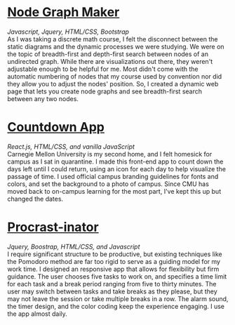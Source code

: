 # [Node Graph Maker](https://meeraray.github.io/node-graphs-copy/)
_Javascript, Jquery, HTML/CSS, Bootstrap_  
As I was taking a discrete math course, I felt the disconnect between the static diagrams and the dynamic processes we were studying. We were on the topic of breadth-first and depth-first search between nodes of an undirected graph. While there are visualizations out there, they weren't adjustable enough to be helpful for me. Most didn't come with the automatic numbering of nodes that my course used by convention nor did they allow you to adjust the nodes' position. So, I created a dynamic web page that lets you create node graphs and see breadth-first search between any two nodes.


# [Countdown App](https://meeraray.github.io/countdown/)
_React.js, HTML/CSS, and vanilla JavaScript_  
Carnegie Mellon University is my second home, and I felt homesick for campus as I sat in quarantine. I made this front-end app to count down the days left until I could return, using an icon for each day to help visualize the passage of time. I used official campus branding guidelines for fonts and colors, and set the background to a photo of campus. Since CMU has moved back to on-campus learning for the most part, I've kept this up but changed the dates.


# [Procrast-inator](https://meeraray.github.io/procrast-inator/)
_Jquery, Boostrap, HTML/CSS, and Javascript_  
I require significant structure to be productive, but existing techniques like the Pomodoro method are far too rigid to serve as a guiding model for my work time. I designed an responsive app that allows for flexibility but firm guidance. The user chooses five tasks to work on, and specifies a time limit for each task and a break period ranging from five to thirty minutes. The user may switch between tasks and take breaks as they please, but they may not leave the session or take multiple breaks in a row. The alarm sound, the timer design, and the color coding keep the experience engaging. I use the app almost daily.
